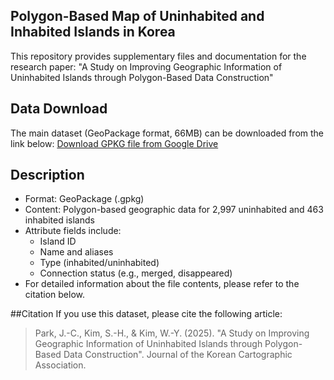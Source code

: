 ## Polygon-Based Map of Uninhabited and Inhabited Islands in Korea
This repository provides supplementary files and documentation for the research paper:
"A Study on Improving Geographic Information of Uninhabited Islands through Polygon-Based Data Construction"

## Data Download
The main dataset (GeoPackage format, 66MB) can be downloaded from the link below:
[Download GPKG file from Google Drive](https://drive.google.com/file/d/1GfRtbWcl6iTL9EFdhAb89-TKLTYWUko2/view?usp=drive_link)

## Description
- Format: GeoPackage (.gpkg)
- Content: Polygon-based geographic data for 2,997 uninhabited and 463 inhabited islands
- Attribute fields include:
  - Island ID
  - Name and aliases
  - Type (inhabited/uninhabited)
  - Connection status (e.g., merged, disappeared)
 - For detailed information about the file contents, please refer to the citation below.

##Citation
If you use this dataset, please cite the following article:
> Park, J.-C., Kim, S.-H., & Kim, W.-Y. (2025). "A Study on Improving Geographic Information of Uninhabited Islands through Polygon-Based Data Construction". Journal of the Korean Cartographic Association.

